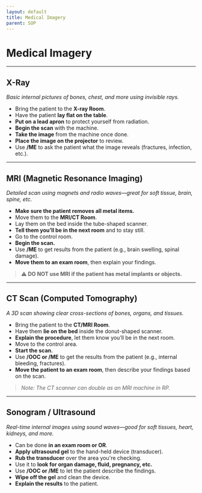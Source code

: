 ```yaml
---
layout: default
title: Medical Imagery
parent: SOP
---
```


# Medical Imagery

---

## X-Ray  
*Basic internal pictures of bones, chest, and more using invisible rays.*

- Bring the patient to the **X-ray Room**.
- Have the patient **lay flat on the table**.
- **Put on a lead apron** to protect yourself from radiation.
- **Begin the scan** with the machine.
- **Take the image** from the machine once done.
- **Place the image on the projector** to review.
- Use **/ME** to ask the patient what the image reveals (fractures, infection, etc.).

---

## MRI (Magnetic Resonance Imaging)  
*Detailed scan using magnets and radio waves—great for soft tissue, brain, spine, etc.*

- **Make sure the patient removes all metal items.**
- Move them to the **MRI/CT Room**.
- Lay them on the bed inside the tube-shaped scanner.
- **Tell them you’ll be in the next room** and to stay still.
- Go to the control room.
- **Begin the scan.**
- Use **/ME** to get results from the patient (e.g., brain swelling, spinal damage).
- **Move them to an exam room**, then explain your findings.

> **⚠️ DO NOT use MRI if the patient has metal implants or objects.**

---

## CT Scan (Computed Tomography)  
*A 3D scan showing clear cross-sections of bones, organs, and tissues.*

- Bring the patient to the **CT/MRI Room**.
- Have them **lie on the bed** inside the donut-shaped scanner.
- **Explain the procedure**, let them know you’ll be in the next room.
- Move to the control area.
- **Start the scan.**
- Use **/OOC or /ME** to get the results from the patient (e.g., internal bleeding, fractures).
- **Move the patient to an exam room**, then describe your findings based on the scan.

> *Note: The CT scanner can double as an MRI machine in RP.*

---

## Sonogram / Ultrasound  
*Real-time internal images using sound waves—good for soft tissues, heart, kidneys, and more.*

- Can be done **in an exam room or OR**.
- **Apply ultrasound gel** to the hand-held device (transducer).
- **Rub the transducer** over the area you're checking.
- Use it to **look for organ damage, fluid, pregnancy, etc.**
- Use **/OOC or /ME** to let the patient describe the findings.
- **Wipe off the gel** and clean the device.
- **Explain the results** to the patient.